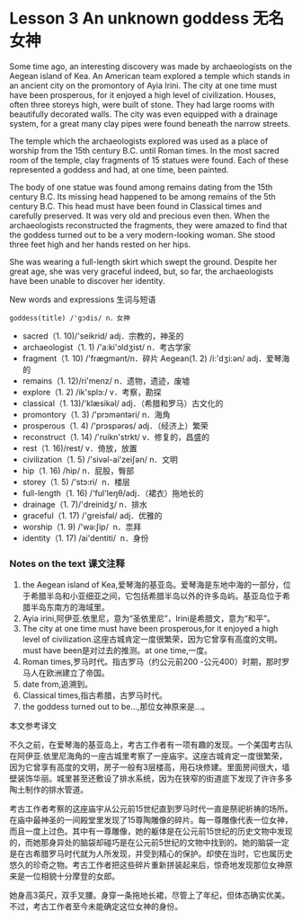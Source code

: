 # Lesson 3 An unknown goddess 无名女神
Some time ago, an interesting discovery was made by archaeologists on the Aegean island of Kea. An American team explored a temple which stands in an ancient city on the promontory of Ayia Irini. The city at one time must have been prosperous, for it enjoyed a high level of civilization. Houses, often three storeys high, were built of stone. They had large rooms with beautifully decorated walls. The city was even equipped with a drainage system, for a great many clay pipes were found beneath the narrow streets.

The temple which the archaeologists explored was used as a place of worship from the 15th century B.C. until Roman times. In the most sacred room of the temple, clay fragments of 15 statues were found. Each of these represented a goddess and had, at one time, been painted.

The body of one statue was found among remains dating from the 15th century B.C. Its missing head happened to be among remains of the 5th century B.C. This head must have been found in Classical times and carefully preserved. It was very old and precious even then. When the archaeologists reconstructed the fragments, they were amazed to find that the goddess turned out to be a very modern-looking woman. She stood three feet high and her hands rested on her hips.

She was wearing a full-length skirt which swept the ground. Despite her great age, she was very graceful indeed, but, so far, the archaeologists have been unable to discover her identity.

New words and expressions 生词与短语
	
	goddess(title) /'gɔdis/ n．女神
* sacred（1. 10)/'seikrid/ adj．宗教的，神圣的
* archaeologist（1. 1) /'a:ki'ɔldʒist/ n．考古学家
* fragment（1. 10) /'frægmənt/n．碎片
	Aegean(1. 2) /i:'dʒi:ən/ adj．爱琴海的
* remains（1. 12)/ri'menz/ n．遗物，遗迹，废墟
* explore（1. 2) /ik'splɔ:/ v．考察，勘探
* classical（1. 13)/'klæsikəl/ adj．（希腊和罗马）古文化的
* promontory（1. 3) /'prɔməntəri/ n．海角
* prosperous（1. 4) /'prɔspərəs/ adj．（经济上）繁荣
* reconstruct（1. 14) /'ruikn'strkt/ v．修复的，昌盛的
* rest（1. 16)/rest/ v．倚放，放置
* civilization（1. 5) /'sivəl-ai'zeiʃən/ n．文明
* hip（1. 16) /hip/ n．屁股，臀部
* storey（1. 5) /'stɔ:ri/  n．楼层
* full-length（1. 16) /'ful'leŋθ/adj．（裙衣）拖地长的
* drainage（1. 7)/'dreinidʒ/ n．排水
* graceful（1. 17) /'greisfəl/ adj．优雅的
* worship（1. 9) /'wə:ʃip/  n．祟拜
* identity（1. 17) /ai'dentiti/  n．身份

### Notes on the text 课文注释

1. the Aegean island of Kea,爱琴海的基亚岛。爱琴海是东地中海的一部分，位于希腊半岛和小亚细亚之间，它包括希腊半岛以外的许多岛屿。基亚岛位于希腊半岛东南方的海域里。
2. Ayia irini,阿伊亚.依里尼，意为“圣依里尼”，Irini是希腊文，意为“和平”。
3. The city at one time must have been prosperous,for it enjoyed a high level of civilization.这座古城肯定一度很繁荣，因为它曾享有高度的文明。must have been是对过去的推测。at one time,一度。
4. Roman times,罗马时代。指古罗马（约公元前200 -公元400）时期，那时罗马人在欧洲建立了帝国。
5. date from,追溯到。
6. Classical times,指古希腊，古罗马时代。
7. the goddess turned out to be...,那位女神原来是...。

本文参考译文

不久之前，在爱琴海的基亚岛上，考古工作者有一项有趣的发现。一个美国考古队在阿伊亚.依里尼海角的一座古城里考察了一座庙宇。这座古城肯定一度很繁荣，因为它曾享有高度的文明，房子一般有3层楼高，用石块修建。里面房间很大，墙壁装饰华丽。城里甚至还敷设了排水系统，因为在狭窄的街道底下发现了许许多多陶土制作的排水管道。

考古工作者考察的这座庙宇从公元前15世纪直到罗马时代一直是祭祀祈祷的场所。在庙中最神圣的一间殿堂里发现了15尊陶雕像的碎片。每一尊雕像代表一位女神，而且一度上过色。其中有一尊雕像，她的躯体是在公元前15世纪的历史文物中发现的，而她那身异处的脑袋却碰巧是在公元前5世纪的文物中找到的。她的脑袋一定是在古希腊罗马时代就为人所发现，并受到精心的保护。却使在当时，它也属历史悠久的珍奇之物。考古工作者把这些碎片重新拼装起来后，惊奇地发现那位女神原来是一位相貌十分摩登的女郎。

她身高3英尺，双手叉腰。身穿一条拖地长裙，尽管上了年纪，但体态确实优美。不过，考古工作者至今未能确定这位女神的身份。

